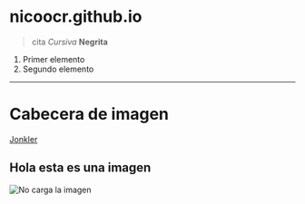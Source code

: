 # nicoocr.github.io

> cita
*Cursiva*
**Negrita**
1. Primer elemento
2. Segundo elemento

---
# Cabecera de imagen
[Jonkler](https://www.reddit.com/r/BatmanArkham/comments/1fj4yjb/jonkler_very_scary_found_footage/?tl=es-es&rdt=34019)
## Hola esta es una imagen 
![No carga la imagen](https://preview.redd.it/why-is-the-jonkler-high-quality-is-he-hd-v0-ifqiavio38mc1.jpeg?width=1024&format=pjpg&auto=webp&s=f23b333cce617d152e930cc80b48deb646353ec8)
